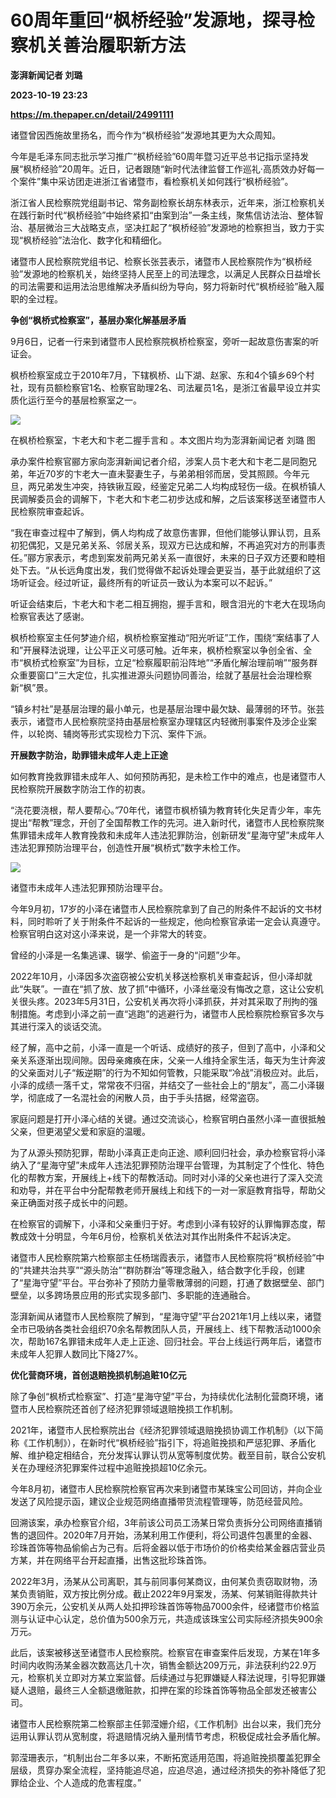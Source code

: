 # 60周年重回“枫桥经验”发源地，探寻检察机关善治履职新方法
**澎湃新闻记者 刘璐**

**2023-10-19 23:23**

**https://m.thepaper.cn/detail/24991111**

诸暨曾因西施故里扬名，而今作为“枫桥经验”发源地其更为大众周知。

今年是毛泽东同志批示学习推广“枫桥经验”60周年暨习近平总书记指示坚持发展“枫桥经验”20周年。近日，记者跟随“新时代法律监督工作巡礼·高质效办好每一个案件”集中采访团走进浙江省诸暨市，看检察机关如何践行“枫桥经验”。

浙江省人民检察院党组副书记、常务副检察长胡东林表示，近年来，浙江检察机关在践行新时代“枫桥经验”中始终紧扣“由案到治”一条主线，聚焦信访法治、整体智治、基层微治三大战略支点，坚决扛起了“枫桥经验”发源地的检察担当，致力于实现“枫桥经验”法治化、数字化和精细化。

诸暨市人民检察院党组书记、检察长张芸表示，诸暨市人民检察院作为“枫桥经验”发源地的检察机关，始终坚持人民至上的司法理念，以满足人民群众日益增长的司法需要和运用法治思维解决矛盾纠纷为导向，努力将新时代“枫桥经验”融入履职的全过程。

**争创“枫桥式检察室”，基层办案化解基层矛盾**

9月6日，记者一行来到诸暨市人民检察院枫桥检察室，旁听一起故意伤害案的听证会。

枫桥检察室成立于2010年7月，下辖枫桥、山下湖、赵家、东和4个镇乡69个村社，现有员额检察官1名、检察官助理2名、司法雇员1名，是浙江省最早设立并实质化运行至今的基层检察室之一。

![](https://imagecloud.thepaper.cn/thepaper/image/274/802/460.png)

在枫桥检察室，卞老大和卞老二握手言和 。本文图片均为澎湃新闻记者 刘璐 图

承办案件检察官郦方家向澎湃新闻记者介绍，涉案人员卞老大和卞老二是同胞兄弟，年近70岁的卞老大一直未娶妻生子，与弟弟相邻而居，受其照顾。今年元旦，两兄弟发生冲突，持铁锹互殴，经鉴定兄弟二人均构成轻伤一级。在枫桥镇人民调解委员会的调解下，卞老大和卞老二初步达成和解，之后该案移送至诸暨市人民检察院审查起诉。

“我在审查过程中了解到，俩人均构成了故意伤害罪，但他们能够认罪认罚，且系初犯偶犯，又是兄弟关系、邻居关系，现双方已达成和解，不再追究对方的刑事责任。”郦方家表示，考虑到案发前两兄弟关系一直很好，未来的日子双方还要和睦相处下去。“从长远角度出发，我们觉得做不起诉处理会更妥当，基于此就组织了这场听证会。经过听证，最终所有的听证员一致认为本案可以不起诉。”

听证会结束后，卞老大和卞老二相互拥抱，握手言和，眼含泪光的卞老大在现场向检察官表达了感谢。

枫桥检察室主任何梦迪介绍，枫桥检察室推动“阳光听证”工作，围绕“案结事了人和”开展释法说理，让公平正义可感可触。近年来，枫桥检察室以争创全省、全市“枫桥式检察室”为目标，立足“检察履职前沿阵地”“矛盾化解治理前哨”“服务群众重要窗口”三大定位，扎实推进源头问题协同善治，绘就了基层社会治理检察新“枫”景。

“镇乡村社”是基层治理的最小单元，也是基层治理中最欠缺、最薄弱的环节。张芸表示，诸暨市人民检察院坚持由基层检察室办理辖区内轻微刑事案件及涉企业案件，以轮岗、辅岗等形式实现检力下沉、案件下派。

**开展数字防治，助罪错未成年人走上正途**

如何教育挽救罪错未成年人、如何预防再犯，是未检工作中的难点，也是诸暨市人民检察院开展数字防治工作的初衷。

“浇花要浇根，帮人要帮心。”70年代，诸暨市枫桥镇为教育转化失足青少年，率先提出“帮教”理念，开创了全国帮教工作的先河。进入新时代，诸暨市人民检察院聚焦罪错未成年人教育挽救和未成年人违法犯罪防治，创新研发“星海守望”未成年人违法犯罪预防治理平台，创造性开展“枫桥式”数字未检工作。

![](https://imagecloud.thepaper.cn/thepaper/image/274/802/461.png)

诸暨市未成年人违法犯罪预防治理平台。

今年9月初，17岁的小泽在诸暨市人民检察院拿到了自己的附条件不起诉的文书材料，同时聆听了关于附条件不起诉的一些规定，他向检察官承诺一定会认真遵守。检察官明白这对这小泽来说，是一个非常大的转变。

曾经的小泽是一名集逃课、辍学、偷盗于一身的“问题”少年。

2022年10月，小泽因多次盗窃被公安机关移送检察机关审查起诉，但小泽却就此“失联”。一直在“抓了放、放了抓”中循环，小泽丝毫没有悔改之意，这让公安机关很头疼。2023年5月31日，公安机关再次将小泽抓获，并对其采取了刑拘的强制措施。考虑到小泽之前一直“逃跑”的逃避行为，诸暨市人民检察院检察官多次与其进行深入的谈话交流。

经了解，高中之前，小泽一直是一个听话、成绩好的孩子，但到了高中，小泽和父亲关系逐渐出现间隙。因母亲瘫痪在床，父亲一人维持全家生活，每天为生计奔波的父亲面对儿子“叛逆期”的行为不知如何管教，只能采取“冷战”消极应对。此后，小泽的成绩一落千丈，常常夜不归宿，并结交了一些社会上的“朋友”，高二小泽辍学，彻底成了一名混社会的闲散人员，由于手头拮据，经常盗窃。

家庭问题是打开小泽心结的关键。通过交流谈心，检察官明白虽然小泽一直很抵触父亲，但更渴望父爱和家庭的温暖。

为了从源头预防犯罪，帮助小泽真正走向正途、顺利回归社会，承办检察官将小泽纳入了“星海守望”未成年人违法犯罪预防治理平台管理，为其制定了个性化、特色化的帮教方案，开展线上+线下的帮教活动。同时对小泽的父亲也进行了深入交流和劝导，并在平台中分配帮教老师开展线上和线下的一对一家庭教育指导，帮助父亲正确面对孩子成长中的问题。

在检察官的调解下，小泽和父亲重归于好。考虑到小泽有较好的认罪悔罪态度，帮教成效十分明显，今年6月份，检察机关依法对其作出附条件不起诉决定。

诸暨市人民检察院第六检察部主任杨瑞霞表示，诸暨市人民检察院将“枫桥经验”中的“共建共治共享”“源头防治”“群防群治”等理念融入，结合数字化手段，创建了“星海守望”平台。平台弥补了预防力量零散薄弱的问题，打通了数据壁垒、部门壁垒，以多跨场景应用的形式实现多部门、多职能的连通融合。

澎湃新闻从诸暨市人民检察院了解到，“星海守望”平台2021年1月上线以来，诸暨全市已吸纳各类社会组织70余名帮教团队人员，开展线上、线下帮教活动1000余次，帮助167名罪错未成年人走上正途、回归社会。平台上线运行两年后，诸暨市未成年人犯罪人数同比下降27%。

**优化营商环境，首创退赔挽损机制追赃10亿元**

除了争创“枫桥式检察室”、打造“星海守望”平台，为持续优化法制化营商环境，诸暨市人民检察院还首创了经济犯罪领域退赔挽损工作机制。

2021年，诸暨市人民检察院出台《经济犯罪领域退赔挽损协调工作机制》（以下简称《工作机制》），在新时代“枫桥经验”指引下，将追赃挽损和严惩犯罪、矛盾化解、维护稳定相结合，充分发挥认罪认罚从宽等制度优势。截至目前，联合公安机关在办理经济犯罪案件过程中追赃挽损超10亿余元。

今年8月初，诸暨市人民检察院检察官再次来到诸暨市某珠宝公司回访，并向企业发送了风险提示函，建议企业规范网络直播带货流程管理等，防范经营风险。

回溯该案，承办检察官介绍，3年前该公司员工汤某日常负责拆分公司网络直播销售的退回件。2020年7月开始，汤某利用工作便利，将公司退件包裹里的金器、珍珠首饰等物品偷偷占为己有。后将金器以低于市场价的价格卖给某金器店营业员方某，并在网络平台开起直播，出售这批珍珠首饰。

2022年3月，汤某从公司离职，其与前同事何某商议，由何某负责窃取财物，汤某负责销赃，双方按比例分成。截止2022年9月案发，汤某、何某销赃得款共计390万余元，公安机关从两人处扣押珍珠首饰等物品7000余件，经诸暨市价格监测与认证中心认定，总价值为500余万元，共造成该珠宝公司实际经济损失900余万元。

此后，该案被移送至诸暨市人民检察院。检察官在审查案件后发现，方某在1年多时间内收购汤某金器次数高达几十次，销售金额达209万元，非法获利约22.9万元，检察机关立即对方某立案监督。后续通过与犯罪嫌疑人释法说理，引导犯罪嫌疑人退赔，最终三人全额退缴赃款，扣押在案的珍珠首饰等物品全部发还被害公司。

诸暨市人民检察院第二检察部主任郭滢姗介绍，《工作机制》出台以来，我们充分运用认罪认罚从宽制度，将退赔情况纳入量刑情节考虑，积极促成社会矛盾化解。

郭滢珊表示，“机制出台二年多以来，不断拓宽适用范围，将追赃挽损覆盖犯罪全层级，贯穿办案全流程，坚持能追尽追，应追尽追，通过经济损失的弥补降低了犯罪给企业、个人造成的危害程度。”